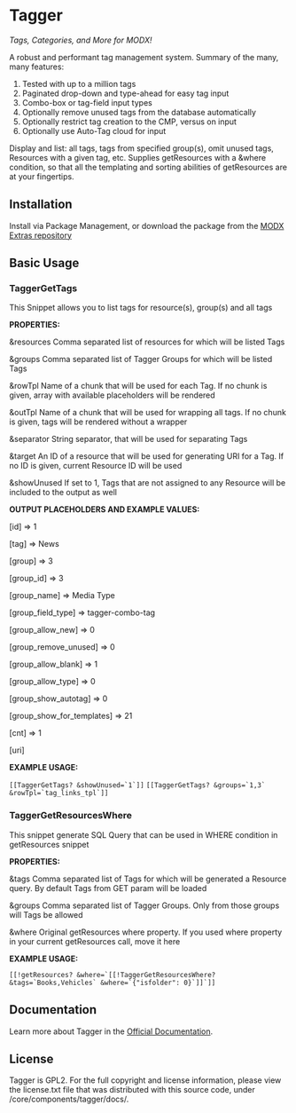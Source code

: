 Tagger
======
*Tags, Categories, and More for MODX!*

A robust and performant tag management system. Summary of the many, many features:

1. Tested with up to a million tags 
2. Paginated drop-down and type-ahead for easy tag input
3. Combo-box or tag-field input types
4. Optionally remove unused tags from the database automatically
5. Optionally restrict tag creation to the CMP, versus on input
6. Optionally use Auto-Tag cloud for input

Display and list: all tags, tags from specified group(s), omit unused tags, Resources with a given tag, etc. Supplies getResources with a &where condition, so that all the templating and sorting abilities of getResources are at your fingertips. 

## Installation

Install via Package Management, or download the package from the [MODX Extras repository](http://modx.com/extras/)

## Basic Usage

### TaggerGetTags

This Snippet allows you to list tags for resource(s), group(s) and all tags

**PROPERTIES:**

&resources    Comma separated list of resources for which will be listed Tags

&groups       Comma separated list of Tagger Groups for which will be listed Tags

&rowTpl       Name of a chunk that will be used for each Tag. If no chunk is given, array with available placeholders will be rendered

&outTpl       Name of a chunk that will be used for wrapping all tags. If no chunk is given, tags will be rendered without a wrapper

&separator    String separator, that will be used for separating Tags

&target       An ID of a resource that will be used for generating URI for a Tag. If no ID is given, current Resource ID will be used

&showUnused   If set to 1, Tags that are not assigned to any Resource will be included to the output as well

**OUTPUT PLACEHOLDERS AND EXAMPLE VALUES:**

[id] => 1

[tag] => News

[group] => 3

[group_id] => 3

[group_name] => Media Type

[group_field_type] => tagger-combo-tag

[group_allow_new] => 0

[group_remove_unused] => 0

[group_allow_blank] => 1

[group_allow_type] => 0

[group_show_autotag] => 0

[group_show_for_templates] => 21

[cnt] => 1

[uri]

**EXAMPLE USAGE:**

```[[TaggerGetTags? &showUnused=`1`]]```
```[[TaggerGetTags? &groups=`1,3` &rowTpl=`tag_links_tpl`]]```

### TaggerGetResourcesWhere

This snippet generate SQL Query that can be used in WHERE condition in getResources snippet

**PROPERTIES:**

&tags       Comma separated list of Tags for which will be generated a Resource query. By default Tags from GET param will be loaded

&groups     Comma separated list of Tagger Groups. Only from those groups will Tags be allowed

&where      Original getResources where property. If you used where property in your current getResources call, move it here

**EXAMPLE USAGE:**

```[[!getResources? &where=`[[!TaggerGetResourcesWhere? &tags=`Books,Vehicles` &where=`{"isfolder": 0}`]]`]]```

## Documentation

Learn more about Tagger in the [Official Documentation](http://rtfm.modx.com/extras/revo/tagger).

## License

Tagger is GPL2. For the full copyright and license information, please view the license.txt file that was distributed with this source code, under /core/components/tagger/docs/.
